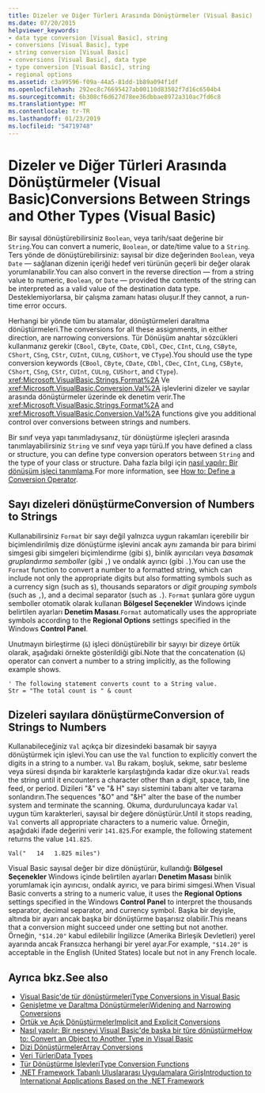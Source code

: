 ```yaml
---
title: Dizeler ve Diğer Türleri Arasında Dönüştürmeler (Visual Basic)
ms.date: 07/20/2015
helpviewer_keywords:
- data type conversion [Visual Basic], string
- conversions [Visual Basic], type
- string conversion [Visual Basic]
- conversions [Visual Basic], data type
- type conversion [Visual Basic], string
- regional options
ms.assetid: c3a99596-f09a-44a5-81dd-1b89a094f1df
ms.openlocfilehash: 292ec8c76695427ab00110d83502f7d16c6504b4
ms.sourcegitcommit: 6b308cf6d627d78ee36dbbae8972a310ac7fd6c8
ms.translationtype: MT
ms.contentlocale: tr-TR
ms.lasthandoff: 01/23/2019
ms.locfileid: "54719748"
---
```

# <a name="conversions-between-strings-and-other-types-visual-basic"></a><span data-ttu-id="48400-102">Dizeler ve Diğer Türleri Arasında Dönüştürmeler (Visual Basic)</span><span class="sxs-lookup"><span data-stu-id="48400-102">Conversions Between Strings and Other Types (Visual Basic)</span></span>
<span data-ttu-id="48400-103">Bir sayısal dönüştürebilirsiniz `Boolean`, veya tarih/saat değerine bir `String`.</span><span class="sxs-lookup"><span data-stu-id="48400-103">You can convert a numeric, `Boolean`, or date/time value to a `String`.</span></span> <span data-ttu-id="48400-104">Ters yönde de dönüştürebilirsiniz: sayısal bir dize değerinden `Boolean`, veya `Date` — sağlanan dizenin içeriği hedef veri türünün geçerli bir değer olarak yorumlanabilir.</span><span class="sxs-lookup"><span data-stu-id="48400-104">You can also convert in the reverse direction — from a string value to numeric, `Boolean`, or `Date` — provided the contents of the string can be interpreted as a valid value of the destination data type.</span></span> <span data-ttu-id="48400-105">Desteklemiyorlarsa, bir çalışma zamanı hatası oluşur.</span><span class="sxs-lookup"><span data-stu-id="48400-105">If they cannot, a run-time error occurs.</span></span>  
  
 <span data-ttu-id="48400-106">Herhangi bir yönde tüm bu atamalar, dönüştürmeleri daraltma dönüştürmeleri.</span><span class="sxs-lookup"><span data-stu-id="48400-106">The conversions for all these assignments, in either direction, are narrowing conversions.</span></span> <span data-ttu-id="48400-107">Tür Dönüşüm anahtar sözcükleri kullanmanız gerekir (`CBool`, `CByte`, `CDate`, `CDbl`, `CDec`, `CInt`, `CLng`, `CSByte`, `CShort`, `CSng`, `CStr`, `CUInt`, `CULng`, `CUShort`, ve `CType`).</span><span class="sxs-lookup"><span data-stu-id="48400-107">You should use the type conversion keywords (`CBool`, `CByte`, `CDate`, `CDbl`, `CDec`, `CInt`, `CLng`, `CSByte`, `CShort`, `CSng`, `CStr`, `CUInt`, `CULng`, `CUShort`, and `CType`).</span></span> <span data-ttu-id="48400-108"><xref:Microsoft.VisualBasic.Strings.Format%2A> Ve <xref:Microsoft.VisualBasic.Conversion.Val%2A> işlevlerini dizeler ve sayılar arasında dönüştürmeler üzerinde ek denetim verir.</span><span class="sxs-lookup"><span data-stu-id="48400-108">The <xref:Microsoft.VisualBasic.Strings.Format%2A> and <xref:Microsoft.VisualBasic.Conversion.Val%2A> functions give you additional control over conversions between strings and numbers.</span></span>  
  
 <span data-ttu-id="48400-109">Bir sınıf veya yapı tanımladıysanız, tür dönüştürme işleçleri arasında tanımlayabilirsiniz `String` ve sınıf veya yapı türü.</span><span class="sxs-lookup"><span data-stu-id="48400-109">If you have defined a class or structure, you can define type conversion operators between `String` and the type of your class or structure.</span></span> <span data-ttu-id="48400-110">Daha fazla bilgi için [nasıl yapılır: Bir dönüşüm işleci tanımlama](../../../../visual-basic/programming-guide/language-features/procedures/how-to-define-a-conversion-operator.md).</span><span class="sxs-lookup"><span data-stu-id="48400-110">For more information, see [How to: Define a Conversion Operator](../../../../visual-basic/programming-guide/language-features/procedures/how-to-define-a-conversion-operator.md).</span></span>  
  
## <a name="conversion-of-numbers-to-strings"></a><span data-ttu-id="48400-111">Sayı dizeleri dönüştürme</span><span class="sxs-lookup"><span data-stu-id="48400-111">Conversion of Numbers to Strings</span></span>  
 <span data-ttu-id="48400-112">Kullanabilirsiniz `Format` bir sayı değil yalnızca uygun rakamları içerebilir bir biçimlendirilmiş dize dönüştürme işlevini ancak aynı zamanda bir para birimi simgesi gibi simgeleri biçimlendirme (gibi `$`), binlik ayırıcıları veya *basamak gruplandırma semboller* (gibi `,`) ve ondalık ayırıcı (gibi `.`).</span><span class="sxs-lookup"><span data-stu-id="48400-112">You can use the `Format` function to convert a number to a formatted string, which can include not only the appropriate digits but also formatting symbols such as a currency sign (such as `$`), thousands separators or *digit grouping symbols* (such as `,`), and a decimal separator (such as `.`).</span></span> <span data-ttu-id="48400-113">`Format` şunlara göre uygun semboller otomatik olarak kullanan **Bölgesel Seçenekler** Windows içinde belirtilen ayarları **Denetim Masası**.</span><span class="sxs-lookup"><span data-stu-id="48400-113">`Format` automatically uses the appropriate symbols according to the **Regional Options** settings specified in the Windows **Control Panel**.</span></span>  
  
 <span data-ttu-id="48400-114">Unutmayın birleştirme (`&`) işleci dönüştürebilir bir sayıyı bir dizeye örtük olarak, aşağıdaki örnekte gösterildiği gibi.</span><span class="sxs-lookup"><span data-stu-id="48400-114">Note that the concatenation (`&`) operator can convert a number to a string implicitly, as the following example shows.</span></span>  
  
```  
' The following statement converts count to a String value.  
Str = "The total count is " & count  
```  
  
## <a name="conversion-of-strings-to-numbers"></a><span data-ttu-id="48400-115">Dizeleri sayılara dönüştürme</span><span class="sxs-lookup"><span data-stu-id="48400-115">Conversion of Strings to Numbers</span></span>  
 <span data-ttu-id="48400-116">Kullanabileceğiniz `Val` açıkça bir dizesindeki basamak bir sayıya dönüştürmek için işlevi.</span><span class="sxs-lookup"><span data-stu-id="48400-116">You can use the `Val` function to explicitly convert the digits in a string to a number.</span></span> <span data-ttu-id="48400-117">`Val` Bu rakam, boşluk, sekme, satır besleme veya süresi dışında bir karakterle karşılaştığında kadar dize okur.</span><span class="sxs-lookup"><span data-stu-id="48400-117">`Val` reads the string until it encounters a character other than a digit, space, tab, line feed, or period.</span></span> <span data-ttu-id="48400-118">Dizileri "&" ve "& H" sayı sistemini tabanı alter ve tarama sonlandırın.</span><span class="sxs-lookup"><span data-stu-id="48400-118">The sequences "&O" and "&H" alter the base of the number system and terminate the scanning.</span></span> <span data-ttu-id="48400-119">Okuma, durduruluncaya kadar `Val` uygun tüm karakterleri, sayısal bir değere dönüştürür.</span><span class="sxs-lookup"><span data-stu-id="48400-119">Until it stops reading, `Val` converts all appropriate characters to a numeric value.</span></span> <span data-ttu-id="48400-120">Örneğin, aşağıdaki ifade değerini verir `141.825`.</span><span class="sxs-lookup"><span data-stu-id="48400-120">For example, the following statement returns the value `141.825`.</span></span>  
  
 `Val("   14   1.825 miles")`  
  
 <span data-ttu-id="48400-121">Visual Basic sayısal değer bir dize dönüştürür, kullandığı **Bölgesel Seçenekler** Windows içinde belirtilen ayarları **Denetim Masası** binlik yorumlamak için ayırıcısı, ondalık ayırıcı, ve para birimi simgesi.</span><span class="sxs-lookup"><span data-stu-id="48400-121">When Visual Basic converts a string to a numeric value, it uses the **Regional Options** settings specified in the Windows **Control Panel** to interpret the thousands separator, decimal separator, and currency symbol.</span></span> <span data-ttu-id="48400-122">Başka bir deyişle, altında bir ayarı ancak başka bir dönüştürme başarısız olabilir.</span><span class="sxs-lookup"><span data-stu-id="48400-122">This means that a conversion might succeed under one setting but not another.</span></span> <span data-ttu-id="48400-123">Örneğin, `"$14.20"` kabul edilebilir İngilizce (Amerika Birleşik Devletleri) yerel ayarında ancak Fransızca herhangi bir yerel ayar.</span><span class="sxs-lookup"><span data-stu-id="48400-123">For example, `"$14.20"` is acceptable in the English (United States) locale but not in any French locale.</span></span>  
  
## <a name="see-also"></a><span data-ttu-id="48400-124">Ayrıca bkz.</span><span class="sxs-lookup"><span data-stu-id="48400-124">See also</span></span>
- [<span data-ttu-id="48400-125">Visual Basic'de tür dönüştürmeleri</span><span class="sxs-lookup"><span data-stu-id="48400-125">Type Conversions in Visual Basic</span></span>](../../../../visual-basic/programming-guide/language-features/data-types/type-conversions.md)
- [<span data-ttu-id="48400-126">Genişletme ve Daraltma Dönüştürmeleri</span><span class="sxs-lookup"><span data-stu-id="48400-126">Widening and Narrowing Conversions</span></span>](../../../../visual-basic/programming-guide/language-features/data-types/widening-and-narrowing-conversions.md)
- [<span data-ttu-id="48400-127">Örtük ve Açık Dönüştürmeler</span><span class="sxs-lookup"><span data-stu-id="48400-127">Implicit and Explicit Conversions</span></span>](../../../../visual-basic/programming-guide/language-features/data-types/implicit-and-explicit-conversions.md)
- [<span data-ttu-id="48400-128">Nasıl yapılır: Bir nesneyi Visual Basic'de başka bir türe dönüştürme</span><span class="sxs-lookup"><span data-stu-id="48400-128">How to: Convert an Object to Another Type in Visual Basic</span></span>](../../../../visual-basic/programming-guide/language-features/data-types/how-to-convert-an-object-to-another-type.md)
- [<span data-ttu-id="48400-129">Dizi Dönüştürmeler</span><span class="sxs-lookup"><span data-stu-id="48400-129">Array Conversions</span></span>](../../../../visual-basic/programming-guide/language-features/data-types/array-conversions.md)
- [<span data-ttu-id="48400-130">Veri Türleri</span><span class="sxs-lookup"><span data-stu-id="48400-130">Data Types</span></span>](../../../../visual-basic/language-reference/data-types/index.md)
- [<span data-ttu-id="48400-131">Tür Dönüştürme İşlevleri</span><span class="sxs-lookup"><span data-stu-id="48400-131">Type Conversion Functions</span></span>](../../../../visual-basic/language-reference/functions/type-conversion-functions.md)
- [<span data-ttu-id="48400-132">.NET Framework Tabanlı Uluslararası Uygulamalara Giriş</span><span class="sxs-lookup"><span data-stu-id="48400-132">Introduction to International Applications Based on the .NET Framework</span></span>](/visualstudio/ide/introduction-to-international-applications-based-on-the-dotnet-framework)
